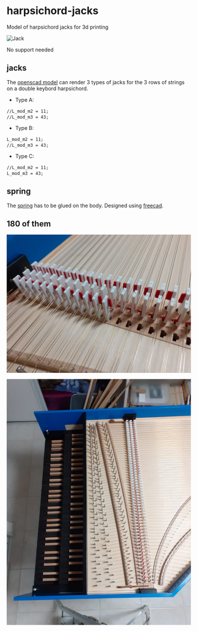 # harpsichord-jacks
Model of harpsichord jacks for 3d printing

![Jack](jack.jpg)

No support needed

## jacks
The [openscad model](sautereaux.scad) can render 3 types of jacks for the 3 rows of strings on a double keybord harpsichord.

- Type A:
```
//L_mod_m2 = 11;
//L_mod_m3 = 43;
```

- Type B:
```
L_mod_m2 = 11;
//L_mod_m3 = 43;
```

- Type C:
```
//L_mod_m2 = 11;
L_mod_m3 = 43;
```

## spring
The [spring](sautereaux-ressort.FCStd) has to be glued on the body. Designed using [freecad](https://www.freecadweb.org/).

## 180 of them

![Details](details.jpg)

![180](180.jpg)
